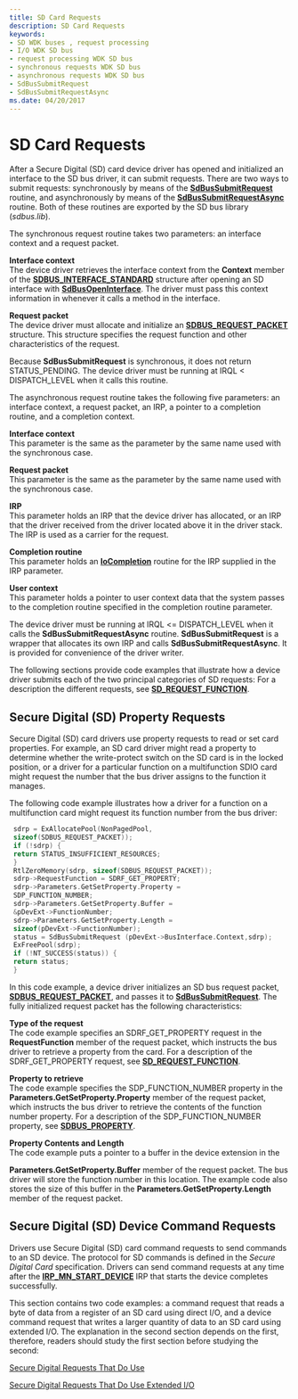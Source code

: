 ```yaml
---
title: SD Card Requests
description: SD Card Requests
keywords:
- SD WDK buses , request processing
- I/O WDK SD bus
- request processing WDK SD bus
- synchronous requests WDK SD bus
- asynchronous requests WDK SD bus
- SdBusSubmitRequest
- SdBusSubmitRequestAsync
ms.date: 04/20/2017
---
```


# SD Card Requests


After a Secure Digital (SD) card device driver has opened and initialized an interface to the SD bus driver, it can submit requests. There are two ways to submit requests: synchronously by means of the [**SdBusSubmitRequest**](/windows-hardware/drivers/ddi/ntddsd/nf-ntddsd-sdbussubmitrequest) routine, and asynchronously by means of the [**SdBusSubmitRequestAsync**](/windows-hardware/drivers/ddi/ntddsd/nf-ntddsd-sdbussubmitrequestasync) routine. Both of these routines are exported by the SD bus library (*sdbus.lib*).

The synchronous request routine takes two parameters: an interface context and a request packet.

<a href="" id="interface-context"></a>**Interface context**  
The device driver retrieves the interface context from the **Context** member of the [**SDBUS\_INTERFACE\_STANDARD**](/previous-versions/windows/hardware/drivers/ff537923(v=vs.85)) structure after opening an SD interface with [**SdBusOpenInterface**](/windows-hardware/drivers/ddi/ntddsd/nf-ntddsd-sdbusopeninterface). The driver must pass this context information in whenever it calls a method in the interface.

<a href="" id="request-packet"></a>**Request packet**  
The device driver must allocate and initialize an [**SDBUS\_REQUEST\_PACKET**](/previous-versions/windows/hardware/drivers/ff537931(v=vs.85)) structure. This structure specifies the request function and other characteristics of the request.

Because **SdBusSubmitRequest** is synchronous, it does not return STATUS\_PENDING. The device driver must be running at IRQL &lt; DISPATCH\_LEVEL when it calls this routine.

The asynchronous request routine takes the following five parameters: an interface context, a request packet, an IRP, a pointer to a completion routine, and a completion context.

<a href="" id="interface-context"></a>**Interface context**  
This parameter is the same as the parameter by the same name used with the synchronous case.

<a href="" id="request-packet"></a>**Request packet**  
This parameter is the same as the parameter by the same name used with the synchronous case.

<a href="" id="irp"></a>**IRP**  
This parameter holds an IRP that the device driver has allocated, or an IRP that the driver received from the driver located above it in the driver stack. The IRP is used as a carrier for the request.

<a href="" id="completion-routine"></a>**Completion routine**  
This parameter holds an [**IoCompletion**](/windows-hardware/drivers/ddi/wdm/nc-wdm-io_completion_routine) routine for the IRP supplied in the IRP parameter.

<a href="" id="user-context"></a>**User context**  
This parameter holds a pointer to user context data that the system passes to the completion routine specified in the completion routine parameter.

The device driver must be running at IRQL &lt;= DISPATCH\_LEVEL when it calls the **SdBusSubmitRequestAsync** routine. **SdBusSubmitRequest** is a wrapper that allocates its own IRP and calls **SdBusSubmitRequestAsync**. It is provided for convenience of the driver writer.

The following sections provide code examples that illustrate how a device driver submits each of the two principal categories of SD requests: For a description the different requests, see [**SD\_REQUEST\_FUNCTION**](/windows-hardware/drivers/ddi/ntddsd/ne-ntddsd-sd_request_function).

## Secure Digital (SD) Property Requests


Secure Digital (SD) card drivers use property requests to read or set card properties. For example, an SD card driver might read a property to determine whether the write-protect switch on the SD card is in the locked position, or a driver for a particular function on a multifunction SDIO card might request the number that the bus driver assigns to the function it manages.

The following code example illustrates how a driver for a function on a multifunction card might request its function number from the bus driver:

```cpp
 sdrp = ExAllocatePool(NonPagedPool, 
 sizeof(SDBUS_REQUEST_PACKET));
 if (!sdrp) {
 return STATUS_INSUFFICIENT_RESOURCES;
 }
 RtlZeroMemory(sdrp, sizeof(SDBUS_REQUEST_PACKET));
 sdrp->RequestFunction = SDRF_GET_PROPERTY;
 sdrp->Parameters.GetSetProperty.Property = 
 SDP_FUNCTION_NUMBER;
 sdrp->Parameters.GetSetProperty.Buffer = 
 &pDevExt->FunctionNumber;
 sdrp->Parameters.GetSetProperty.Length = 
 sizeof(pDevExt->FunctionNumber);
 status = SdBusSubmitRequest (pDevExt->BusInterface.Context,sdrp);
 ExFreePool(sdrp);
 if (!NT_SUCCESS(status)) {
 return status;
 }
```

In this code example, a device driver initializes an SD bus request packet, [**SDBUS\_REQUEST\_PACKET**](/previous-versions/windows/hardware/drivers/ff537931(v=vs.85)), and passes it to [**SdBusSubmitRequest**](/windows-hardware/drivers/ddi/ntddsd/nf-ntddsd-sdbussubmitrequest). The fully initialized request packet has the following characteristics:

<a href="" id="type-of-the-request"></a>**Type of the request**  
The code example specifies an SDRF\_GET\_PROPERTY request in the **RequestFunction** member of the request packet, which instructs the bus driver to retrieve a property from the card. For a description of the SDRF\_GET\_PROPERTY request, see [**SD\_REQUEST\_FUNCTION**](/windows-hardware/drivers/ddi/ntddsd/ne-ntddsd-sd_request_function).

<a href="" id="property-to-retrieve"></a>**Property to retrieve**  
The code example specifies the SDP\_FUNCTION\_NUMBER property in the **Parameters.GetSetProperty.Property** member of the request packet, which instructs the bus driver to retrieve the contents of the function number property. For a description of the SDP\_FUNCTION\_NUMBER property, see [**SDBUS\_PROPERTY**](/windows-hardware/drivers/ddi/ntddsd/ne-ntddsd-sdbus_property).

<a href="" id="property-contents-and-length"></a>**Property Contents and Length**  
The code example puts a pointer to a buffer in the device extension in the

**Parameters.GetSetProperty.Buffer** member of the request packet. The bus driver will store the function number in this location. The example code also stores the size of this buffer in the **Parameters.GetSetProperty.Length** member of the request packet.

## Secure Digital (SD) Device Command Requests


Drivers use Secure Digital (SD) card command requests to send commands to an SD device. The protocol for SD commands is defined in the *Secure Digital Card* specification. Drivers can send command requests at any time after the [**IRP\_MN\_START\_DEVICE**](../kernel/irp-mn-start-device.md) IRP that starts the device completes successfully.

This section contains two code examples: a command request that reads a byte of data from a register of an SD card using direct I/O, and a device command request that writes a larger quantity of data to an SD card using extended I/O. The explanation in the second section depends on the first, therefore, readers should study the first section before studying the second:

[Secure Digital Requests That Do Use](/previous-versions/windows/hardware/drivers/ff538051(v=vs.85))

[Secure Digital Requests That Do Use Extended I/O](/previous-versions/windows/hardware/drivers/ff538055(v=vs.85))

 


